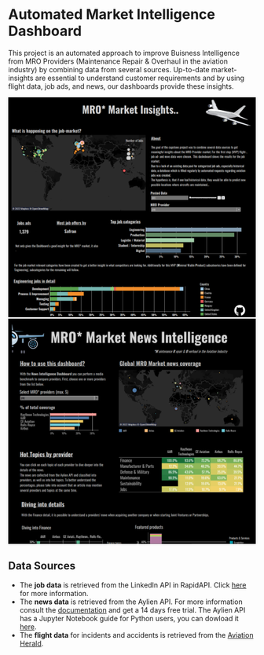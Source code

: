 # Automated Market Intelligence Dashboard

This project is an automated approach to improve Buisness Intelligence from MRO Providers (Maintenance Repair & Overhaul in the aviation industry) by combining data from several sources. Up-to-date market-insights are essential to understand customer requirements  and by using flight data, job ads, and news, our dashboards provide these insights.


[![](Dashboard_Jobs_rst_2.png)](https://public.tableau.com/app/profile/rebecca.s.8585/viz/MRO_Market_Insights/Jobs_Dashboard)  [![](Dashboard_News_rst_3.png)](https://public.tableau.com/app/profile/rebecca.s.8585/viz/MRO_Market_Insights/Jobs_Dashboard)



## Data Sources
- The **job data** is retrieved from the LinkedIn API in RapidAPI. Click [here](https://rapidapi.com/jaypat87/api/linkedin-jobs-search/) for more information.  
- The **news data** is retrieved from the Aylien API. For more information consult the [documentation](https://docs.aylien.com/newsapi/interactive-documentation/) and get a 14 days free trial. The Aylien API has a Jupyter Notebook guide for Python users, you can dowload it [here](https://learn.aylien.com/news_api_python_starter_guide.html).
- The **flight data** for incidents and accidents is retrieved from the [Aviation Herald](https://avherald.com/).

